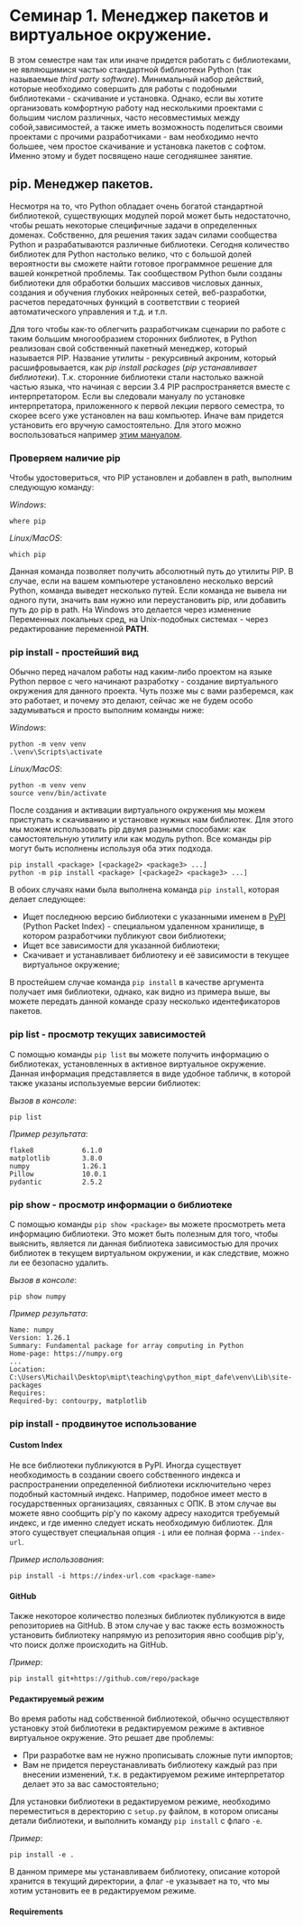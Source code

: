 # Семинар 1. Менеджер пакетов и виртуальное окружение.

В этом семестре нам так или иначе придется работать с библиотеками, не являющимися частью стандартной библиотеки Python (так называемые *third party software*). Минимальный набор действий, которые необходимо совершить для работы с подобными библиотеками - скачивание и установка. Однако, если вы хотите организовать комфортную работу над несколькими проектами с большим числом различных, часто несовместимых между собой,зависимостей, а также иметь возможность поделиться своими проектами с прочими разработчиками - вам необходимо нечто большее, чем простое скачивание и установка пакетов с софтом. Именно этому и будет посвящено наше сегодняшнее занятие. 

## pip. Менеджер пакетов.

Несмотря на то, что Python обладает очень богатой стандартной библиотекой, существующих модулей порой может быть недостаточно, чтобы решать некоторые специфичные задачи в определенных доменах. Собственно, для решения таких задач силами сообщества Python и разрабатываются различные библиотеки. Сегодня количество библиотек для Python настолько велико, что с большой долей вероятности вы сможете найти готовое программное решение для вашей конкретной проблемы. Так сообществом Python были созданы библиотеки для обработки больших массивов числовых данных, создания и обучения глубоких нейронных сетей, веб-разработки, расчетов передаточных функций в соответствии с теорией автоматического управления и т.д. и т.п.

Для того чтобы как-то облегчить разработчикам сценарии по работе с таким большим многообразием сторонних библиотек, в Python реализован свой собственный пакетный менеджер, который называется PIP. Название утилиты - рекурсивный акроним, который расшифровывается, как *pip install packages* (*pip устанавливает библиотеки*). Т.к. сторонние библиотеки стали настолько важной частью языка, что начиная с версии 3.4 PIP распространяется вместе с интерпретатором. Если вы следовали мануалу по установке интерпретатора, приложенного к первой лекции первого семестра, то скорее всего уже установлен на ваш компьютер. Иначе вам придется установить его вручную самостоятельно. Для этого можно воспользоваться например [этим мануалом](https://pip.pypa.io/en/stable/installation/).

### Проверяем наличие pip

Чтобы удостовериться, что PIP установлен и добавлен в path, выполним следующую команду:

*Windows*:
```console
where pip
```

*Linux/MacOS*:
```console
which pip
```

Данная команда позволяет получить абсолютный путь до утилиты PIP. В случае, если на вашем компьютере установлено несколько версий Python, команда выведет несколько путей. Если команда не вывела ни одного пути, значить вам нужно или переустановить pip, или добавить путь до pip в path. На Windows это делается через изменение Переменных локальных сред, на Unix-подобных системах - через редактирование переменной **PATH**. 

### pip install - простейший вид

Обычно перед началом работы над каким-либо проектом на языке Python первое с чего начинают разработку - создание виртуального окружения для данного проекта. Чуть позже мы с вами разберемся, как это работает, и почему это делают, сейчас же не будем особо задумываться и просто выполним команды ниже:

*Windows*:
```console
python -m venv venv
.\venv\Scripts\activate
```

*Linux/MacOS*:
```console
python -m venv venv
source venv/bin/activate
```

После создания и активации виртуального окружения мы можем приступать к скачиванию и установке нужных нам библиотек. Для этого мы можем использовать pip двумя разными способами: как самостоятельную утилиту или как модуль python. Все команды pip могут быть исполнены используя оба этих подхода.

```console
pip install <package> [<package2> <package3> ...]
python -m pip install <package> [<package2> <package3> ...]
```

В обоих случаях нами была выполнена команда `pip install`, которая делает следующее:
- Ищет последнюю версию библиотеки с указанными именем в [PyPI](https://pypi.org/) (Python Packet Index) - специальном удаленном хранилище, в котором разработчики публикуют свои библиотеки;
- Ищет все зависимости для указанной библиотеки;
- Скачивает и устанавливает библиотеку и её зависимости в текущее виртуальное окружение;

В простейшем случае команда `pip install` в качестве аргумента получает имя библиотеки, однако, как видно из примера выше, вы можете передать данной команде сразу несколько идентефикаторов пакетов.

### pip list - просмотр текущих зависимостей

С помощью команды `pip list` вы можете получить информацию о библиотеках, установленных в активное виртуальное окружение. Данная информация представляется в виде удобное табличк, в которой также указаны используемые версии библиотек:

*Вызов в консоле*:
```console
pip list
```

*Пример результата*:
```console
flake8            6.1.0
matplotlib        3.8.0
numpy             1.26.1
Pillow            10.0.1
pydantic          2.5.2
```

### pip show - просмотр информации о библиотеке

С помощью команды `pip show <package>` вы можете просмотреть мета информацию библиотеки. Это может быть полезным для того, чтобы выяснить, является ли данная библиотека зависимостью для прочих библиотек в текущем виртуальном окружении, и как следствие, можно ли ее безопасно удалить. 

*Вызов в консоле*:
```console
pip show numpy
```

*Пример результата*:
```console
Name: numpy
Version: 1.26.1
Summary: Fundamental package for array computing in Python
Home-page: https://numpy.org
...
Location: C:\Users\Michail\Desktop\mipt\teaching\python_mipt_dafe\venv\Lib\site-packages
Requires:
Required-by: contourpy, matplotlib
```

### pip install - продвинутое использование

#### Custom Index
Не все библиотеки публикуются в PyPI. Иногда существует необходимость в создании своего собственного индекса и распространении определенной библиотеки исключительно через подобный кастомный индекс. Например, подобное имеет место в государственных организациях, связанных с ОПК. В этом случае вы можете явно сообщить pip'у по какому адресу находится требуемый индекс, и где именно следует искать необходимую библиотек. Для этого существует специальная опция `-i` или ее полная форма `--index-url`.

*Пример использования*:
```console
pip install -i https://index-url.com <package-name>
```

#### GitHub
Также некоторое количество полезных библиотек публикуются в виде репозиториев на GitHub. В этом случае у вас также есть возможность установить библиотеку напрямую из репозитория явно сообщив pip'у, что поиск долже происходить на GitHub.

*Пример*:
```console
pip install git+https://github.com/repo/package
```

#### Редактируемый режим
Во время работы над собственной библиотекой, обычно осуществляют установку этой библиотеки в редактируемом режиме в активное виртуальное окружение. Это решает две проблемы:
- При разработке вам не нужно прописывать сложные пути импортов;
- Вам не придется переустанавливать библиотеку каждый раз при внесении изменений, т.к. в редактируемом режиме интерпретатор делает это за вас самостоятельно;

Для установки библиотеки в редактируемом режиме, необходимо переместиться в деректорию с `setup.py` файлом, в котором описаны детали библиотеки, и выполнить команду `pip install` с флаго `-e`.

*Пример*:
```console
pip install -e .
```

В данном примере мы устанавливаем библиотеку, описание которой хранится в текущий директории, а флаг -e указывает на то, что мы хотим установить ее в редактируемом режиме.

#### Requirements

